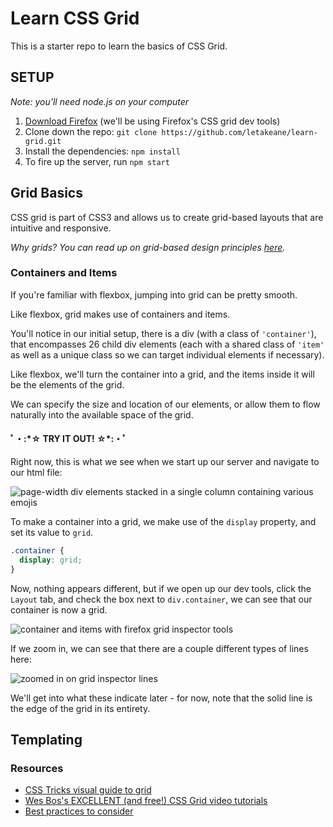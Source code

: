 # Learn CSS Grid

This is a starter repo to learn the basics of CSS Grid.

## SETUP

_Note: you'll need node.js on your computer_

1. [Download Firefox](https://www.mozilla.org/en-US/firefox/new/) (we'll be using Firefox's CSS grid dev tools)
2. Clone down the repo: `git clone https://github.com/letakeane/learn-grid.git`
3. Install the dependencies: `npm install`
4. To fire up the server, run `npm start`

## Grid Basics

CSS grid is part of CSS3 and allows us to create grid-based layouts that are intuitive and responsive.

_Why grids? You can read up on grid-based design principles [here](https://www.smashingmagazine.com/2017/12/building-better-ui-designs-layout-grids/)._

### Containers and Items

If you're familiar with flexbox, jumping into grid can be pretty smooth.

Like flexbox, grid makes use of containers and items.

You'll notice in our initial setup, there is a div (with a class of `'container'`), that encompasses 26 child div elements (each with a shared class of `'item'` as well as a unique class so we can target individual elements if necessary).

Like flexbox, we'll turn the container into a grid, and the items inside it will be the elements of the grid.

We can specify the size and location of our elements, or allow them to flow naturally into the available space of the grid.

#### ﾟ・:\*☆ TRY IT OUT! ☆\*:・ﾟ

Right now, this is what we see when we start up our server and navigate to our html file:

![page-width div elements stacked in a single column containing various emojis](https://media.giphy.com/media/9oIrQRccl2OA9DKuos/giphy.gif)

To make a container into a grid, we make use of the `display` property, and set its value to `grid`.

```css
.container {
  display: grid;
}
```

Now, nothing appears different, but if we open up our dev tools, click the `Layout` tab, and check the box next to `div.container`, we can see that our container is now a grid.

![container and items with firefox grid inspector tools](https://i.imgur.com/RxlAD2X.png)

If we zoom in, we can see that there are a couple different types of lines here:

![zoomed in on grid inspector lines](https://i.imgur.com/dyVPK9n.png)

We'll get into what these indicate later - for now, note that the solid line is the edge of the grid in its entirety.

## Templating



### Resources

* [CSS Tricks visual guide to grid](https://css-tricks.com/snippets/css/complete-guide-grid/)
* [Wes Bos's EXCELLENT (and free!) CSS Grid video tutorials](https://cssgrid.io/)
* [Best practices to consider](https://www.smashingmagazine.com/2018/04/best-practices-grid-layout/)

